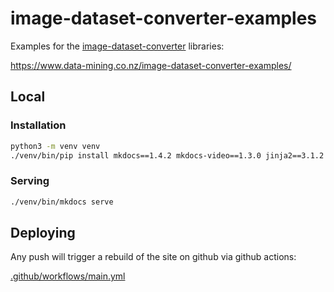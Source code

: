 # image-dataset-converter-examples
Examples for the [image-dataset-converter](https://github.com/waikato-datamining/image-dataset-converter) libraries:

https://www.data-mining.co.nz/image-dataset-converter-examples/


## Local

### Installation

```bash
python3 -m venv venv
./venv/bin/pip install mkdocs==1.4.2 mkdocs-video==1.3.0 jinja2==3.1.2 "Markdown<3.4.0" mkdocs-material==8.5.10
```

### Serving

```bash
./venv/bin/mkdocs serve
```

## Deploying

Any push will trigger a rebuild of the site on github via github actions:

[.github/workflows/main.yml](.github/workflows/main.yml)

